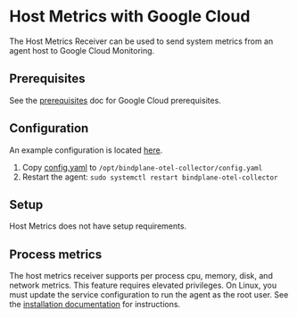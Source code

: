# Host Metrics with Google Cloud

The Host Metrics Receiver can be used to send system metrics from an agent host to Google Cloud Monitoring.

## Prerequisites

See the [prerequisites](../README.md) doc for Google Cloud prerequisites.

## Configuration

An example configuration is located [here](./config.yaml).

1. Copy [config.yaml](./config.yaml) to `/opt/bindplane-otel-collector/config.yaml`
2. Restart the agent: `sudo systemctl restart bindplane-otel-collector`

## Setup

Host Metrics does not have setup requirements.

## Process metrics

The host metrics receiver supports per process cpu, memory, disk, and network metrics. This feature requires elevated privileges. On Linux, you must update the service configuration to run the agent as the root user. See the [installation documentation](https://github.com/observIQ/bindplane-otel-collector/blob/main/docs/installation-linux.md#configuring-the-agent) for instructions.
